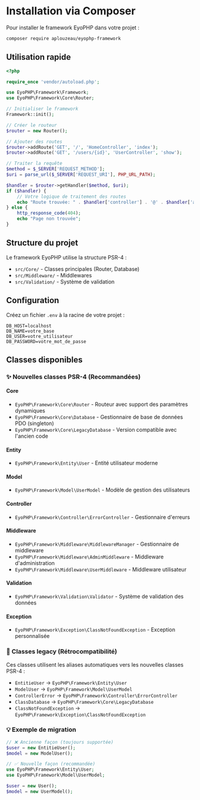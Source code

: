 # Installation via Composer

Pour installer le framework EyoPHP dans votre projet :

```bash
composer require aplouzeau/eyophp-framework
```

## Utilisation rapide

```php
<?php

require_once 'vendor/autoload.php';

use EyoPHP\Framework\Framework;
use EyoPHP\Framework\Core\Router;

// Initialiser le framework
Framework::init();

// Créer le routeur
$router = new Router();

// Ajouter des routes
$router->addRoute('GET', '/', 'HomeController', 'index');
$router->addRoute('GET', '/users/{id}', 'UserController', 'show');

// Traiter la requête
$method = $_SERVER['REQUEST_METHOD'];
$uri = parse_url($_SERVER['REQUEST_URI'], PHP_URL_PATH);

$handler = $router->getHandler($method, $uri);
if ($handler) {
    // Votre logique de traitement des routes
    echo "Route trouvée: " . $handler['controller'] . '@' . $handler['action'];
} else {
    http_response_code(404);
    echo "Page non trouvée";
}
```

## Structure du projet

Le framework EyoPHP utilise la structure PSR-4 :

-   `src/Core/` - Classes principales (Router, Database)
-   `src/Middleware/` - Middlewares
-   `src/Validation/` - Système de validation

## Configuration

Créez un fichier `.env` à la racine de votre projet :

```env
DB_HOST=localhost
DB_NAME=votre_base
DB_USER=votre_utilisateur
DB_PASSWORD=votre_mot_de_passe
```

## Classes disponibles

### ✨ Nouvelles classes PSR-4 (Recommandées)

#### Core

-   `EyoPHP\Framework\Core\Router` - Routeur avec support des paramètres dynamiques
-   `EyoPHP\Framework\Core\Database` - Gestionnaire de base de données PDO (singleton)
-   `EyoPHP\Framework\Core\LegacyDatabase` - Version compatible avec l'ancien code

#### Entity

-   `EyoPHP\Framework\Entity\User` - Entité utilisateur moderne

#### Model

-   `EyoPHP\Framework\Model\UserModel` - Modèle de gestion des utilisateurs

#### Controller

-   `EyoPHP\Framework\Controller\ErrorController` - Gestionnaire d'erreurs

#### Middleware

-   `EyoPHP\Framework\Middleware\MiddlewareManager` - Gestionnaire de middleware
-   `EyoPHP\Framework\Middleware\AdminMiddleware` - Middleware d'administration
-   `EyoPHP\Framework\Middleware\UserMiddleware` - Middleware utilisateur

#### Validation

-   `EyoPHP\Framework\Validation\Validator` - Système de validation des données

#### Exception

-   `EyoPHP\Framework\Exception\ClassNotFoundException` - Exception personnalisée

### 🔄 Classes legacy (Rétrocompatibilité)

Ces classes utilisent les aliases automatiques vers les nouvelles classes PSR-4 :

-   `EntitieUser` → `EyoPHP\Framework\Entity\User`
-   `ModelUser` → `EyoPHP\Framework\Model\UserModel`
-   `ControllerError` → `EyoPHP\Framework\Controller\ErrorController`
-   `ClassDatabase` → `EyoPHP\Framework\Core\LegacyDatabase`
-   `ClassNotFoundException` → `EyoPHP\Framework\Exception\ClassNotFoundException`

### 💡 Exemple de migration

```php
// ❌ Ancienne façon (toujours supportée)
$user = new EntitieUser();
$model = new ModelUser();

// ✅ Nouvelle façon (recommandée)
use EyoPHP\Framework\Entity\User;
use EyoPHP\Framework\Model\UserModel;

$user = new User();
$model = new UserModel();
```
